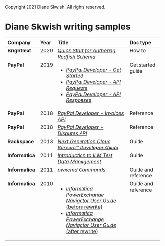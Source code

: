 Copyright 2021 Diane Skwish. All rights reserved.

# Diane Skwish writing samples

<table>
   <thead>
      <tr>
         <th align="left" valign="top">Company</th>
         <th align="left" valign="top">Year</th>
         <th align="left" valign="top">Title</th>
         <th align="left" valign="top">Doc type</th>
      </tr>
   </thead>
   <tbody>
      <tr>
         <td align="left" valign="top"><b>Brightleaf</b></td>
         <td align="left" valign="top">2020</td>
         <td align="left" valign="top"><a href="https://www.dmtf.org/sites/default/files/standards/documents/DSP2055_1.0.0.pdf"><i>Quick Start for Authoring Redfish Schema</i></a></td>
         <td align="left" valign="top">How to</td>
      </tr>
      <tr>
         <td align="left" valign="top"><b>PayPal</b></td>
         <td align="left" valign="top">2019</td>
         <td align="left" valign="top">
            <ul>
               <li><a href="https://web.archive.org/web/20190502194619if_/https:/developer.paypal.com/docs/api/overview/"><i>PayPal Developer - Get Started</i></a></li>
               <li><a href="https://web.archive.org/web/20190607211049/https:/developer.paypal.com/docs/api/reference/api-requests/"><i>PayPal Developer - API Requests</i></a></li>
               <li><a href="https://web.archive.org/web/20200722200441/https:/developer.paypal.com/docs/api/reference/api-responses/"><i>PayPal Developer - API Responses</i></a></li>
         </td>
         <td align="left" valign="top">Get started guide</td>
      </tr>
      <tr>
         <td align="left" valign="top"><b>PayPal</b></td>
         <td align="left" valign="top">2018</td>
         <td align="left" valign="top"><a href="https://web.archive.org/web/20200722194350/https:/developer.paypal.com/docs/api/invoicing/v2/"><i>PayPal Developer - Invoices API</i></a></td>
         <td align="left" valign="top">Reference</td>
      </tr>
      <tr>
         <td align="left" valign="top"><b>PayPal</b></td>
         <td align="left" valign="top">2018</td>
         <td align="left" valign="top"><a href="https://web.archive.org/web/20200722200517/https:/developer.paypal.com/docs/api/customer-disputes/v1/"><i>PayPal Developer - Disputes API</i></a></td>
         <td align="left" valign="top">Reference</td>
      </tr>
      <tr>
         <td align="left" valign="top"><b>Rackspace</b></td>
         <td align="left" valign="top">2013</td>
         <td align="left" valign="top"><a href="https://web.archive.org/web/20130513223532/http://docs.rackspace.com/servers/api/v2/cs-devguide/content/index.html"><i>Next Generation Cloud Servers™ Developer Guide</i></a></td>
         <td align="left" valign="top">Guide</td>
      </tr>
      <tr>
         <td align="left" valign="top"><b>Informatica</b></td>
         <td align="left" valign="top">2011</td>
         <td align="left" valign="top"><a href="https://github.com/drfleming0227/portfolio/blob/main/tech-writing/IntroductionToILMTestDataManagement.pdf" title="https://github.com/drfleming0227/portfolio/blob/main/tech-writing/IntroductionToILMTestDataManagement.pdf"><i>Introduction to ILM Test Data Management</i></a></td>
         <td align="left" valign="top">Guide</td>
      </tr>
      <tr>
         <td align="left" valign="top"><b>Informatica</b></td>
         <td align="left" valign="top">2011</td>
         <td align="left" valign="top"><a href="https://github.com/drfleming0227/portfolio/blob/main/tech-writing/pwxcmdCommands.pdf" title="https://github.com/drfleming0227/portfolio/blob/main/tech-writing/pwxcmdCommands.pdf"><i>pwxcmd Commands</i></a></td>
         <td align="left" valign="top">Guide and reference</td>
      </tr>
      <tr>
         <td align="left" valign="top"><b>Informatica</b></td>
         <td align="left" valign="top">2010</td>
         <td align="left" valign="top">
            <ul>
               <li><a href="https://github.com/drfleming0227/portfolio/blob/main/tech-writing/book_rewrite/PWXNavigatorUserGuide(before_rewrite).pdf" title="https://github.com/drfleming0227/portfolio/blob/main/tech-writing/book_rewrite/PWXNavigatorUserGuide(before_rewrite).pdf"><i>Informatica PowerExchange Navigator User Guide</i> (before rewrite)</a></li>
               <li><a href="https://github.com/drfleming0227/portfolio/blob/main/tech-writing/book_rewrite/PWXNavigatorUserGuide(after_rewrite).pdf" title="https://github.com/drfleming0227/portfolio/blob/main/tech-writing/book_rewrite/PWXNavigatorUserGuide(after_rewrite).pdf"><i>Informatica PowerExchange Navigator User Guide</i> (after rewrite)</a></li>
            </ul>
         </td>
         <td align="left" valign="top">Guide and reference</td>
      </tr>
   </tbody>
</table>
